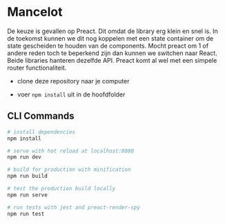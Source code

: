 # Mancelot

De keuze is gevallen op Preact. Dit omdat de library erg klein en snel is.
In de toekomst kunnen we dit nog koppelen met een state container om de state gescheiden te houden van de components.
Mocht preact om 1 of andere reden toch te beperkend zijn dan kunnen we switchen naar React. Beide libraries hanteren dezelfde API.
Preact komt al wel met een simpele router functionaliteit.

* clone deze repository naar je computer

* voer `npm install` uit in de hoofdfolder


## CLI Commands

``` bash
# install dependencies
npm install

# serve with hot reload at localhost:8080
npm run dev

# build for production with minification
npm run build

# test the production build locally
npm run serve

# run tests with jest and preact-render-spy 
npm run test
```
